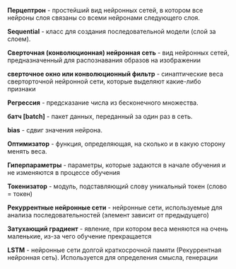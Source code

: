 **Перцептрон** - простейший вид нейронных сетей, в котором все нейроны слоя связаны со всеми нейронами следующего слоя.

**Sequential** - класс для создания последовательной модели (слой за слоем).

**Сверточная (конволюционная) нейронная сеть** - вид нейронных сетей, предназначенный для распознавания образов на изображении

**сверточное окно или конволюционный фильтр** - синаптические веса сверторточной 
нейронной сети, которые выделяют какие-либо признаки 

**Регрессия** - предсказание числа из бесконечного множества.

**батч [batch]** - пакет данных, переданный за один раз в сеть.

**bias** - сдвиг значения нейрона.

**Оптимизатор** - функция, определяющая, на сколько и в какую сторону менять веса.

**Гиперпараметры** - параметры, которые задаются в начале обучения и не изменяются в процессе обучения

**Токенизатор** - модуль, подставляющий слову уникальный токен (слово = токен)

**Рекуррентные нейронные сети** - нейронные сети, 
используемые для анализа последовательностей (элемент зависит от предыдущего)

**Затухающий градиент** - явление, при котором веса меняются на очень маленькие, из-за чего обучение прекращается

**LSTM** - нейронные сети долгой краткосрочной памяти (Рекуррентная нейронная сеть). Используется для определения смысла, генерации 